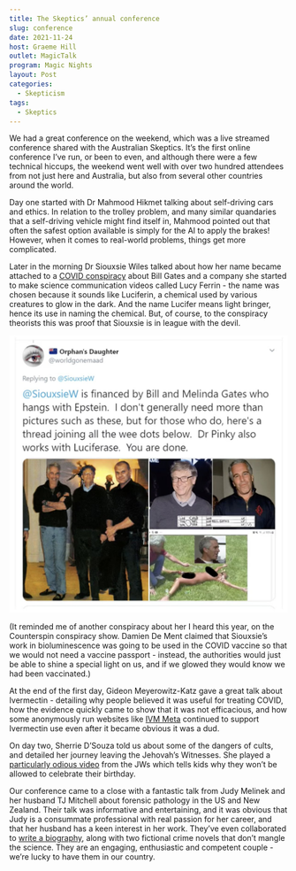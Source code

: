```yaml
---
title: The Skeptics’ annual conference
slug: conference
date: 2021-11-24
host: Graeme Hill
outlet: MagicTalk
program: Magic Nights
layout: Post
categories:
  - Skepticism
tags:
  - Skeptics
---
```


We had a great conference on the weekend, which was a live streamed conference shared with the Australian Skeptics. It’s the first online conference I’ve run, or been to even, and although there were a few technical hiccups, the weekend went well with over two hundred attendees from not just here and Australia, but also from several other countries around the world.

<!-- more -->

Day one started with Dr Mahmood Hikmet talking about self-driving cars and ethics. In relation to the trolley problem, and many similar quandaries that a self-driving vehicle might find itself in, Mahmood pointed out that often the safest option available is simply for the AI to apply the brakes! However, when it comes to real-world problems, things get more complicated.

Later in the morning Dr Siouxsie Wiles talked about how her name became attached to a [COVID conspiracy](https://www.stuff.co.nz/national/health/coronavirus/300239727/siouxsie-sorry-i-dont-supply-covid-testing-services) about Bill Gates and a company she started to make science communication videos called Lucy Ferrin - the name was chosen because it sounds like Luciferin, a chemical used by various creatures to glow in the dark. And the name Lucifer means light bringer, hence its use in naming the chemical. But, of course, to the conspiracy theorists this was proof that Siouxsie is in league with the devil.

![Conspiracy!](./image2.png)

(It reminded me of another conspiracy about her I heard this year, on the Counterspin conspiracy show. Damien De Ment claimed that Siouxsie’s work in bioluminescence was going to be used in the COVID vaccine so that we would not need a vaccine passport - instead, the authorities would just be able to shine a special light on us, and if we glowed they would know we had been vaccinated.)

At the end of the first day, Gideon Meyerowitz-Katz gave a great talk about Ivermectin - detailing why people believed it was useful for treating COVID, how the evidence quickly came to show that it was not efficacious, and how some anonymously run websites like [IVM Meta](https://ivmmeta.com/) continued to support Ivermectin use even after it became obvious it was a dud.

On day two, Sherrie D’Souza told us about some of the dangers of cults, and detailed her journey leaving the Jehovah’s Witnesses. She played a [particularly odious video](https://www.jw.org/en/bible-teachings/children/become-jehovahs-friend/videos/should-we-celebrate-birthdays/) from the JWs which tells kids why they won’t be allowed to celebrate their birthday.

Our conference came to a close with a fantastic talk from Judy Melinek and her husband TJ Mitchell about forensic pathology in the US and New Zealand. Their talk was informative and entertaining, and it was obvious that Judy is a consummate professional with real passion for her career, and that her husband has a keen interest in her work. They’ve even collaborated to [write a biography](https://drworkingstiff.com/), along with two fictional crime novels that don’t mangle the science. They are an engaging, enthusiastic and competent couple - we’re lucky to have them in our country.

